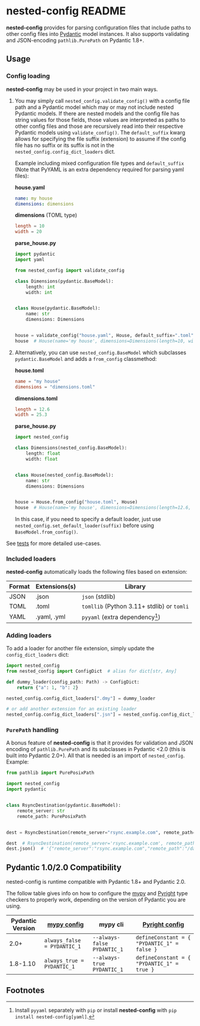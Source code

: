 # nested-config README

**nested-config** provides for parsing configuration files that include paths to other
config files into [Pydantic](https://github.com/samuelcolvin/pydantic/) model instances.
It also supports validating and JSON-encoding `pathlib.PurePath` on Pydantic 1.8+.

## Usage

### Config loading

**nested-config** may be used in your project in two main ways.

1. You may simply call `nested_config.validate_config()` with a config file path and a
   Pydantic model which may or may not include nested Pydantic models. If there are nested
   models and the config file has string values for those fields, those values are
   interpreted as paths to other config files and those are recursively read into their
   respective Pydantic models using `validate_config()`. The `default_suffix` kwarg allows
   for specifying the file suffix (extension) to assume if the config file has no suffix
   or its suffix is not in the `nested_config.config_dict_loaders` dict.

   Example including mixed configuration file types and `default_suffix` (Note that PyYAML
   is an extra dependency required for parsing yaml files):

   **house.yaml**

   ```yaml
   name: my house
   dimensions: dimensions
   ```

   **dimensions** (TOML type)

   ```toml
   length = 10
   width = 20
   ```

   **parse_house.py**

   ```python
   import pydantic
   import yaml

   from nested_config import validate_config

   class Dimensions(pydantic.BaseModel):
       length: int
       width: int


   class House(pydantic.BaseModel):
       name: str
       dimensions: Dimensions


   house = validate_config("house.yaml", House, default_suffix=".toml")
   house  # House(name='my house', dimensions=Dimensions(length=10, width=20))
   ```

2. Alternatively, you can use `nested_config.BaseModel` which subclasses
   `pydantic.BaseModel` and adds a `from_config` classmethod:

   **house.toml**

   ```toml
   name = "my house"
   dimensions = "dimensions.toml"
   ```

   **dimensions.toml**

   ```toml
   length = 12.6
   width = 25.3
   ```

   **parse_house.py**

   ```python
   import nested_config

   class Dimensions(nested_config.BaseModel):
       length: float
       width: float


   class House(nested_config.BaseModel):
       name: str
       dimensions: Dimensions


   house = House.from_config("house.toml", House)
   house  # House(name='my house', dimensions=Dimensions(length=12.6, width=25.3))
   ```

   In this case, if you need to specify a default loader, just use
   `nested_config.set_default_loader(suffix)` before using `BaseModel.from_config()`.

See [tests](https://gitlab.com/osu-nrsg/nested-config/-/tree/master/tests) for more
detailed use-cases.

### Included loaders

**nested-config** automatically loads the following files based on extension:

| Format | Extensions(s) | Library                                    |
| ------ | ------------- | ------------------------------------------ |
| JSON   | .json         | `json` (stdlib)                            |
| TOML   | .toml         | `tomllib` (Python 3.11+ stdlib) or `tomli` |
| YAML   | .yaml, .yml   | `pyyaml` (extra dependency[^yaml-extra])   |

### Adding loaders

To add a loader for another file extension, simply update the `config_dict_loaders` dict:

```python
import nested_config
from nested_config import ConfigDict  # alias for dict[str, Any]

def dummy_loader(config_path: Path) -> ConfigDict:
    return {"a": 1, "b": 2}

nested_config.config_dict_loaders[".dmy"] = dummy_loader

# or add another extension for an existing loader
nested_config.config_dict_loaders[".jsn"] = nested_config.config_dict_loaders[".json"]
```

### `PurePath` handling

A bonus feature of **nested-config** is that it provides for validation and JSON encoding
of `pathlib.PurePath` and its subclasses in Pydantic <2.0 (this is built into Pydantic
2.0+). All that is needed is an import of `nested_config`. Example:

```python
from pathlib import PurePosixPath

import nested_config
import pydantic


class RsyncDestination(pydantic.BaseModel):
    remote_server: str
    remote_path: PurePosixPath


dest = RsyncDestination(remote_server="rsync.example.com", remote_path="/data/incoming")

dest  # RsyncDestination(remote_server='rsync.example.com', remote_path=PurePosixPath('/data/incoming'))
dest.json()  # '{"remote_server":"rsync.example.com","remote_path":"/data/incoming"}'

```

## Pydantic 1.0/2.0 Compatibility

nested-config is runtime compatible with Pydantic 1.8+ and Pydantic 2.0.

The follow table gives info on how to configure the [mypy](https://www.mypy-lang.org/) and
[Pyright](https://microsoft.github.io/pyright) type checkers to properly work, depending
on the version of Pydantic you are using.

| Pydantic Version | [mypy config][1]            | mypy cli                    | [Pyright config][2]                         |
|------------------|-----------------------------|-----------------------------|---------------------------------------------|
| 2.0+             | `always_false = PYDANTIC_1` | `--always-false PYDANTIC_1` | `defineConstant = { "PYDANTIC_1" = false }` |
| 1.8-1.10         | `always_true = PYDANTIC_1`  | `--always-true PYDANTIC_1`  | `defineConstant = { "PYDANTIC_1" = true }`  |

## Footnotes

[^yaml-extra]: Install `pyyaml` separately with `pip` or install **nested-config** with
               `pip install nested-config[yaml]`.

[1]: https://mypy.readthedocs.io/en/latest/config_file.html
[2]: https://microsoft.github.io/pyright/#/configuration
